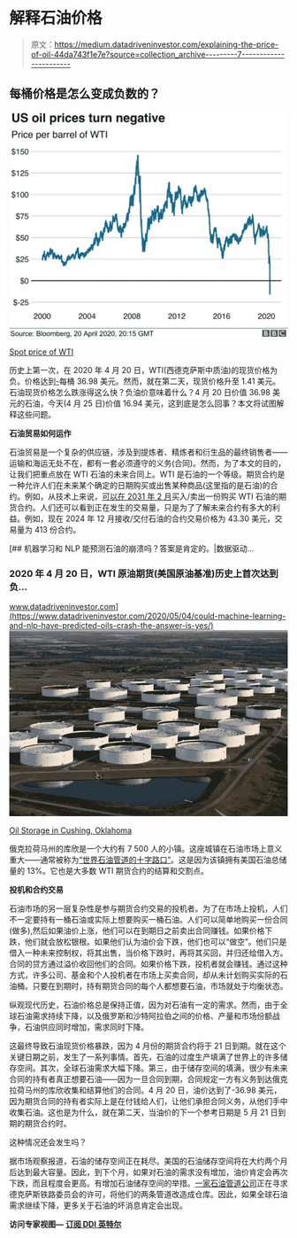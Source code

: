 # 解释石油价格

> 原文：<https://medium.datadriveninvestor.com/explaining-the-price-of-oil-44da743f1e7e?source=collection_archive---------7----------------------->

## 每桶价格是怎么变成负数的？

![](img/375793b2cd63a155a64c3ac134ce7582.png)

[Spot price of WTI](https://www.bbc.com/news/business-52350082)

历史上第一次，在 2020 年 4 月 20 日，WTI(西德克萨斯中质油)的现货价格为负。价格达到[-](https://ycharts.com/indicators/wti_crude_oil_spot_price)每桶 36.98 美元。然而，就在第二天，现货价格升至 1.41 美元。石油现货价格怎么跌涨得这么快？负油价意味着什么？4 月 20 日价值 36.98 美元的石油，今天(4 月 25 日)价值 16.94 美元，这到底是怎么回事？本文将试图解释这些问题。

**石油贸易如何运作**

石油贸易是一个复杂的供应链，涉及到提炼者、精炼者和衍生品的最终销售者——运输和海运无处不在，都有一套必须遵守的义务(合同)。然而，为了本文的目的，让我们把重点放在 WTI 石油的未来合同上。WTI 是石油的一个等级。期货合约是一种允许人们在未来某个确定的日期购买或出售某种商品(这里指的是石油)的合约。例如，从技术上来说，[可以在 2031 年 2 月](https://www.cmegroup.com/trading/energy/crude-oil/light-sweet-crude.html)买入/卖出一份购买 WTI 石油的期货合约。人们还可以看到正在发生的交易量，只是为了了解未来合约有多大的利益。例如，现在 2024 年 12 月接收/交付石油的合约交易价格为 43.30 美元，交易量为 413 份合约。

[](https://www.datadriveninvestor.com/2020/05/04/could-machine-learning-and-nlp-have-predicted-oils-crash-the-answer-is-yes/) [## 机器学习和 NLP 能预测石油的崩溃吗？答案是肯定的。|数据驱动…

### 2020 年 4 月 20 日，WTI 原油期货(美国原油基准)历史上首次达到负…

www.datadriveninvestor.com](https://www.datadriveninvestor.com/2020/05/04/could-machine-learning-and-nlp-have-predicted-oils-crash-the-answer-is-yes/) ![](img/34431dad8620ea0fc032449e0e720d16.png)

[Oil Storage in Cushing, Oklahoma](https://www.npr.org/2015/03/30/395776212/with-so-much-oil-flowing-u-s-may-be-reaching-storage-limits)

俄克拉荷马州的库欣是一个大约有 7 500 人的小镇。这座城镇在石油市场上意义重大——通常被称为[“世界石油管道的十字路口”](https://www.investopedia.com/terms/w/wti.asp)。这是因为该镇拥有美国石油总储量的 13%。它也是大多数 WTI 期货合约的结算和交割点。

**投机和合约交易**

石油市场的另一层复杂性是参与期货合约交易的投机者。为了在市场上投机，人们不一定要持有一桶石油或实际上想要购买一桶石油。人们可以简单地购买一份合同(做多),然后如果油价上涨，他们可以在到期日之前卖出合同赚钱。如果价格下跌，他们就会放松银根。如果他们认为油价会下跌，他们也可以“做空”。他们只是借入一种未来控制权，将其出售，当价格下跌时，再将其买回，并归还给借入方。合同的贷方通过溢价收回他们的合同。如果价格下跌，投机者就会赚钱。通过这种方式，许多公司、基金和个人投机者在市场上买卖合同，却从未计划购买实际的石油桶。只要在到期时，持有期货合同的每个人都想要石油，市场就处于均衡状态。

纵观现代历史，石油价格总是保持正值，因为对石油有一定的需求。然而，由于全球石油需求持续下降，以及俄罗斯和沙特阿拉伯之间的价格、产量和市场份额战争，石油供应同时增加，需求同时下降。

这最终导致石油现货价格暴跌，因为 4 月份的期货合约将于 21 日到期。就在这个关键日期之前，发生了一系列事情。首先，石油的过度生产填满了世界上的许多储存空间。其次，全球石油需求大幅下降。第三，由于储存空间的填满，很少有未来合同的持有者真正想要石油——因为一旦合同到期，合同规定一方有义务到达俄克拉荷马州的库欣收集和结算他们的合同。4 月 20 日，油价达到了-36.98 美元，因为期货合同的持有者实际上是在付钱给人们，让他们承担合同义务，从他们手中收集石油。这也是为什么，就在第二天，当油价的下一个参考日期是 5 月 21 日到期的期货合约时。

这种情况还会发生吗？

据市场观察报道，石油的储存空间正在耗尽。美国的石油储存空间将在大约两个月后达到最大容量。因此，到下个月，如果对石油的需求没有增加，油价肯定会再次下跌，而且程度会更高。有增加石油储存空间的举措。[一家石油管道公司](https://oilprice.com/Latest-Energy-News/World-News/Energy-Transfer-Asks-For-Permission-To-Turn-Pipelines-To-Oil-Storage.html)正在寻求德克萨斯铁路委员会的许可，将他们的两条管道改造成仓库。因此，如果全球石油需求继续下降，更多关于石油的坏消息肯定会出现。

**访问专家视图—** [**订阅 DDI 英特尔**](https://datadriveninvestor.com/ddi-intel)